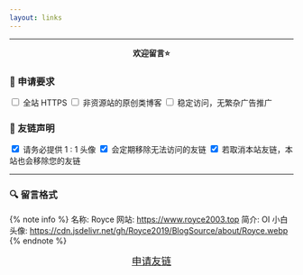 ```yaml
---
layout: links
---
```


---
<p align="center"><strong>欢迎留言⭐</strong></p>

### 🔗 申请要求
<input class="red indeterminate" type="checkbox"> 全站 HTTPS
<input class="red indeterminate" type="checkbox"> 非资源站的原创类博客
<input class="red indeterminate" type="checkbox"> 稳定访问，无繁杂广告推广

### 🔰 友链声明
<input type="checkbox" checked> 请务必提供 1 : 1 头像
<input type="checkbox" checked> 会定期移除无法访问的友链
<input type="checkbox" checked> 若取消本站友链，本站也会移除您的友链

---

### 🔍 留言格式
{% note info %}
名称: Royce
网站: https://www.royce2003.top
简介: OI 小白
头像: https://cdn.jsdelivr.net/gh/Royce2019/BlogSource/about/Royce.webp
{% endnote %}

<center>
	<a class="BoxButton" href="../messageboard" 
       title="留言板" style="font-size: 1.25em;">申请友链</a>
</center>